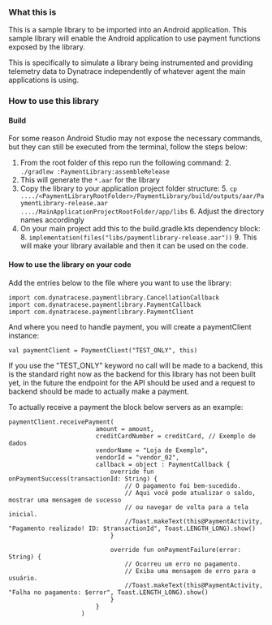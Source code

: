 ### What this is

This is a sample library to be imported into an Android application. 
This sample library will enable the Android application
to use payment functions exposed by the library.

This is specifically to simulate a library being instrumented and providing telemetry data to Dynatrace
independently of whatever agent the main applications is using.

### How to use this library

#### Build

For some reason Android Studio may not expose the necessary commands, but they can still be executed from the terminal, follow the steps below:

1. From the root folder of this repo run the following command:
   2. `./gradlew :PaymentLibrary:assembleRelease`
3. This will generate the `*.aar` for the library
4. Copy the library to your application project folder structure:
   5. `cp ..../<PaymentLibraryRootFolder>/PaymentLibrary/build/outputs/aar/PaymentLibrary-release.aar ..../MainApplicationProjectRootFolder/app/libs`
   6. Adjust the directory names accordingly
7. On your main project add this to the build.gradle.kts dependency block:
   8. `implementation(files("libs/paymentlibrary-release.aar"))`
   9. This will make your library available and then it can be used on the code.

#### How to use the library on your code

Add the entries below to the file where you want to use the library:

```
import com.dynatracese.paymentlibrary.CancellationCallback
import com.dynatracese.paymentlibrary.PaymentCallback
import com.dynatracese.paymentlibrary.PaymentClient
```

And where you need to handle payment, you will create a paymentClient instance:

```
val paymentClient = PaymentClient("TEST_ONLY", this)
```

If you use the "TEST_ONLY" keyword no call will be made to a backend, this is the standard right now as the backend for this library has not been built yet,
in the future the endpoint for the API should be used and a request to backend should be made to actually make a payment.

To actually receive a payment the block below servers as an example:

```
paymentClient.receivePayment(
                        amount = amount,
                        creditCardNumber = creditCard, // Exemplo de dados
                        vendorName = "Loja de Exemplo",
                        vendorId = "vendor_02",
                        callback = object : PaymentCallback {
                            override fun onPaymentSuccess(transactionId: String) {
                                // O pagamento foi bem-sucedido.
                                // Aqui você pode atualizar o saldo, mostrar uma mensagem de sucesso
                                // ou navegar de volta para a tela inicial.
                                //Toast.makeText(this@PaymentActivity, "Pagamento realizado! ID: $transactionId", Toast.LENGTH_LONG).show()
                            }

                            override fun onPaymentFailure(error: String) {
                                // Ocorreu um erro no pagamento.
                                // Exiba uma mensagem de erro para o usuário.
                                //Toast.makeText(this@PaymentActivity, "Falha no pagamento: $error", Toast.LENGTH_LONG).show()
                            }
                        }
                    )
```
